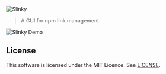 ![Slinky](https://github.com/rodleviton/slinky/blob/master/images/Slinky.png)

> A GUI for npm link management

![Slinky Demo](https://github.com/rodleviton/slinky/blob/master/images/slinky-demo%40x2.gif)


## License

This software is licensed under the MIT Licence. See [LICENSE](https://github.com/rodleviton/slinky/blob/master/LICENSE.md).